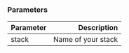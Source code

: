 

### Parameters



|		Parameter 		   	|     Description    |
|---------------------------| ------------------:|
|stack 					   	| Name of your stack |
 
 